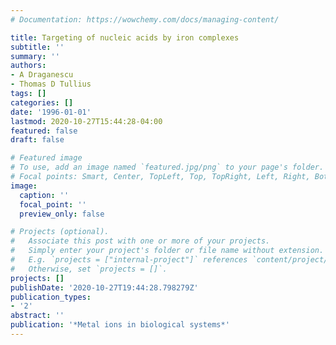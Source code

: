 ```yaml
---
# Documentation: https://wowchemy.com/docs/managing-content/

title: Targeting of nucleic acids by iron complexes
subtitle: ''
summary: ''
authors:
- A Draganescu
- Thomas D Tullius
tags: []
categories: []
date: '1996-01-01'
lastmod: 2020-10-27T15:44:28-04:00
featured: false
draft: false

# Featured image
# To use, add an image named `featured.jpg/png` to your page's folder.
# Focal points: Smart, Center, TopLeft, Top, TopRight, Left, Right, BottomLeft, Bottom, BottomRight.
image:
  caption: ''
  focal_point: ''
  preview_only: false

# Projects (optional).
#   Associate this post with one or more of your projects.
#   Simply enter your project's folder or file name without extension.
#   E.g. `projects = ["internal-project"]` references `content/project/deep-learning/index.md`.
#   Otherwise, set `projects = []`.
projects: []
publishDate: '2020-10-27T19:44:28.798279Z'
publication_types:
- '2'
abstract: ''
publication: '*Metal ions in biological systems*'
---
```


